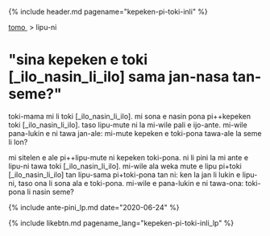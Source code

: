 {% include header.md pagename="kepeken-pi-toki-inli" %}

[<span class="lp">tomo </span>](https://joelthomastr.github.io/tokipona/README_lp)&nbsp;> <span class="lp">lipu-ni </span>

# <span class="lp">"sina kepeken e toki [_ilo_nasin_li_ilo] sama jan-nasa tan-seme?" </span>

<span class="lp">toki-mama mi li toki [_ilo_nasin_li_ilo]. mi sona e nasin pona pi++kepeken toki [_ilo_nasin_li_ilo]. taso lipu-mute ni la mi-wile pali e ijo-ante. mi-wile pana-lukin e ni tawa jan-ale: mi-mute kepeken e toki-pona tawa-ale la seme li lon? </span>

<span class="lp">mi sitelen e ale pi++lipu-mute ni kepeken toki-pona. ni li pini la mi ante e lipu-ni tawa toki [_ilo_nasin_li_ilo]. mi-wile ala weka mute e lipu pi+toki [_ilo_nasin_li_ilo] tan lipu-sama pi+toki-pona tan ni: ken la jan li lukin e lipu-ni, taso ona li sona ala e toki-pona. mi-wile e pana-lukin e ni tawa-ona: toki-pona li nasin seme? </span>

{% include ante-pini_lp.md date="2020-06-24" %}

{% include likebtn.md pagename_lang="kepeken-pi-toki-inli_lp" %}
